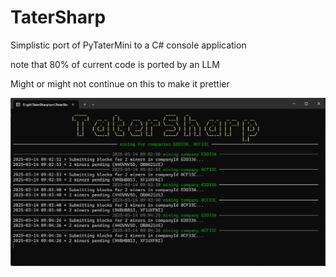 # TaterSharp
Simplistic port of PyTaterMini to a C# console application 

note that 80% of current code is ported by an LLM

Might or might not continue on this to make it prettier

![screenshot of initial version](docs/img/screenshot.png)
